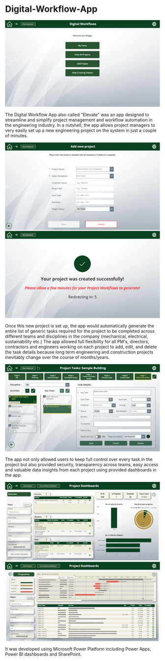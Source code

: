 # Digital-Workflow-App

![](images/HomeScreen.PNG)

The Digital Workflow App also called "Elevate" was an app designed to streamline and simplify project management and workflow automation in the engineering industry.
In a nutshell, the app allows project managers to very easily set up a new engineering project on the system in just a couple of minutes.

![](images/AddNewProjectScreen.PNG)
![](images/ProjectSuccessScreen.PNG)

Once this new project is set up, the app would automatically generate the entire list of generic tasks required for the project to be completed across different teams and disciplines in the company (mechanical, electrical, sustainability etc.)
The app allowed full flexibility for all PM's, directors, contractors and engineers working on each project to add, edit, and delete the task details because long term engineering and construction projects inevitably change over the course of months/years.

![](images/ProjectTasksScreen.PNG)

The app not only allowed users to keep full control over every task in the project but also provided security, transparency across teams, easy access and valuable data insights from each project using provided dashboards in the app.

![](images/Dashboard.PNG)
![](images/dashboard2.PNG)

It was developed using Microsoft Power Platform including Power Apps, Power BI dashboards and SharePoint.
